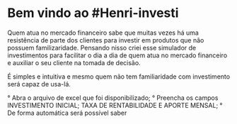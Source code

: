# Bem vindo ao #Henri-investi

Quem atua no mercado financeiro sabe que muitas vezes há uma resistência de parte dos clientes para investir em produtos que não possuem familizaridade. 
Pensando nisso criei esse simulador de investimentos para facilitar o dia a dia de quem atua no mercado financeiro e auxiliar o seu cliente na tomada de decisão.

É simples e intuitiva e mesmo quem não tem familiaridade com investimento será capaz de usa-lá.

° Abra o arquivo de excel que foi disponibilizado;
° Preencha os campos INVESTIMENTO INICIAL; TAXA DE RENTABILIDADE E APORTE MENSAL;
° De forma automática será possível saber 
